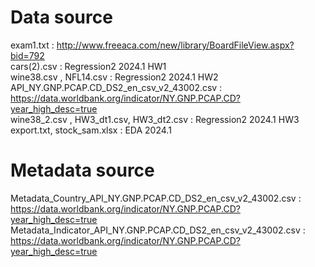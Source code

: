 # Data source
exam1.txt : http://www.freeaca.com/new/library/BoardFileView.aspx?bid=792 \
cars(2).csv : Regression2 2024.1 HW1 \
wine38.csv , NFL14.csv : Regression2 2024.1 HW2 \
API_NY.GNP.PCAP.CD_DS2_en_csv_v2_43002.csv : https://data.worldbank.org/indicator/NY.GNP.PCAP.CD?year_high_desc=true \
wine38_2.csv , HW3_dt1.csv, HW3_dt2.csv : Regression2 2024.1 HW3 \
export.txt, stock_sam.xlsx : EDA 2024.1

# Metadata source
Metadata_Country_API_NY.GNP.PCAP.CD_DS2_en_csv_v2_43002.csv : https://data.worldbank.org/indicator/NY.GNP.PCAP.CD?year_high_desc=true \
Metadata_Indicator_API_NY.GNP.PCAP.CD_DS2_en_csv_v2_43002.csv : https://data.worldbank.org/indicator/NY.GNP.PCAP.CD?year_high_desc=true
